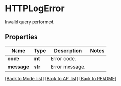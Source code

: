 # HTTPLogError

Invalid query performed.

## Properties

| Name        | Type    | Description    | Notes |
| ----------- | ------- | -------------- | ----- |
| **code**    | **int** | Error code.    |
| **message** | **str** | Error message. |

[[Back to Model list]](README.md#documentation-for-models) [[Back to API list]](README.md#documentation-for-api-endpoints) [[Back to README]](README.md)
